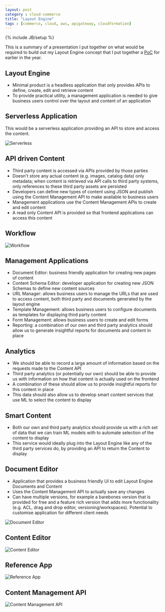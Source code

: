```yaml
---
layout: post
category : cloud-commerce
title: "Layout Engine"
tags : [commerce, cloud, aws, apigateway, cloudformation]
---
```

{% include JB/setup %}

This is a summary of a presentation I put together on what would be required to build out my Layout Engine concept that I put together a [PoC](http://blog.maxieduncan.co.nz/projects/2017/03/27/api-first-cms) for earlier in the year.

## Layout Engine
* Minimal product is a headless application that only provides APIs to define, create, edit and retrieve content
* To provide practical utility, a management application is needed to give business users control over the layout and content of an application

## Serverless Application
This would be a serverless application providing an API to store and access the content.

![Serverless](/assets/posts/layout-engine/serverless.png)

## API driven Content
* Third party content is accessed via APIs provided by those parties
* Doesn't store any actual content (e.g. images, catalog data) only metadata; when content is retrieved via API calls to third party systems, only references to these third party assets are persisted
* Developers can define new types of content using JSON and publish using the Content Management API to make available to business users
* Management applications use the Content Management APIs to create and edit content
* A read only Content API is provided so that frontend applications can access this content

## Workflow
![Workflow](/assets/posts/layout-engine/workflow.png)

## Management Applications
* Document Editor: business friendly application for creating new pages of content
* Content Schema Editor: developer application for creating new JSON Schemas to define new content sources
* URL Manager: allows business users to manage the URLs that are used to access content, both third party and documents generated by the layout engine
* Template Management: allows business users to configure documents as templates for displaying third party content
* Form Management: allows business users to create and edit forms
* Reporting: a combination of our own and third party analytics should allow us to generate insightful reports for documents and content in place

## Analytics
* We should be able to record a large amount of information based on the requests made to the Content API
* Third party analytics (or potentially our own) should be able to provide us with information on how that content is actually used on the frontend
* A combination of these should allow us to provide insightful reports for this content in place
* This data should also allow us to develop smart content services that use ML to select the content to display

## Smart Content
* Both our own and third party analytics should provide us with a rich set of data that we can train ML models with to automate selection of the content to display
* This service would ideally plug into the Layout Engine like any of the third party services do, by providing an API to return the Content to display

## Document Editor
* Application that provides a business friendly UI to edit Layout Engine Documents and Content
* Uses the Content Management API to actually save any changes
* Can have multiple versions, for example a barebones version that is provided for free and a feature rich version that adds more functionality (e.g. ACL, drag and drop editor, versioning/workspaces). Potential to customise application for different client needs

![Document Editor](/assets/posts/layout-engine/document-editor.png)

## Content Editor
![Content Editor](/assets/posts/layout-engine/content-editor.png)

## Reference App
![Reference App](/assets/posts/layout-engine/reference-app.png)

## Content Management API
![Content Management API](/assets/posts/layout-engine/content-management-api.png)
